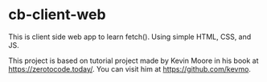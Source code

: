 # cb-client-web

This is client side web app to learn fetch(). Using simple HTML, CSS, and JS.

This project is based on tutorial project made by Kevin Moore in his book at https://zerotocode.today/. You can visit him at https://github.com/kevmo.
